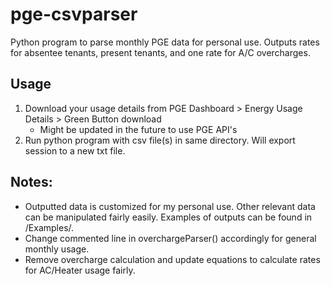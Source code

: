 # pge-csvparser
Python program to parse monthly PGE data for personal use. Outputs rates for absentee tenants, present tenants, and one rate for A/C overcharges.

## Usage
1. Download your usage details from PGE Dashboard > Energy Usage Details > Green Button download
   * Might be updated in the future to use PGE API's
2. Run python program with csv file(s) in same directory. Will export session to a new txt file.

## Notes: 
* Outputted data is customized for my personal use. Other relevant data can be manipulated fairly easily. Examples of outputs can be found in /Examples/. 
* Change commented line in overchargeParser() accordingly for general monthly usage.
* Remove overcharge calculation and update equations to calculate rates for AC/Heater usage fairly.
